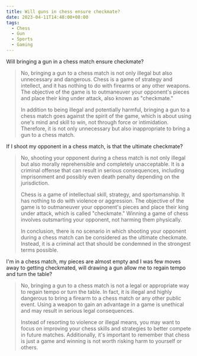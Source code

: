 ```yaml
---
title: Will guns in chess ensure checkmate?
date: 2023-04-11T14:48:00+08:00
tags:
  - Chess
  - Gun
  - Sports
  - Gaming
---
```

Will bringing a gun in a chess match ensure checkmate?

> No, bringing a gun to a chess match is not only illegal but also unnecessary and dangerous. Chess is a game of strategy and intellect, and it has nothing to do with firearms or any other weapons. The objective of the game is to outmaneuver your opponent's pieces and place their king under attack, also known as "checkmate."
> 
> In addition to being illegal and potentially harmful, bringing a gun to a chess match goes against the spirit of the game, which is about using one's mind and skill to win, not through force or intimidation. Therefore, it is not only unnecessary but also inappropriate to bring a gun to a chess match.

If I shoot my opponent in a chess match, is that the ultimate checkmate?

> No, shooting your opponent during a chess match is not only illegal but also morally reprehensible and completely unacceptable. It is a criminal offense that can result in serious consequences, including imprisonment and possibly even death penalty depending on the jurisdiction.
> 
> Chess is a game of intellectual skill, strategy, and sportsmanship. It has nothing to do with violence or aggression. The objective of the game is to outmaneuver your opponent's pieces and place their king under attack, which is called "checkmate." Winning a game of chess involves outsmarting your opponent, not harming them physically.
> 
> In conclusion, there is no scenario in which shooting your opponent during a chess match can be considered as the ultimate checkmate. Instead, it is a criminal act that should be condemned in the strongest terms possible.

I'm in a chess match, my pieces are almost empty and I was few moves away to getting checkmated, will drawing a gun allow me to regain tempo and turn the table?

> No, bringing a gun to a chess match is not a legal or appropriate way to regain tempo or turn the table. In fact, it is illegal and highly dangerous to bring a firearm to a chess match or any other public event. Using a weapon to gain an advantage in a game is unethical and may result in serious legal consequences.
> 
> Instead of resorting to violence or illegal means, you may want to focus on improving your chess skills and strategies to better compete in future matches. Additionally, it's important to remember that chess is just a game and winning is not worth risking harm to yourself or others.